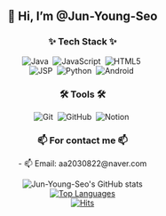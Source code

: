 <h2 align="center">👋 Hi, I’m @Jun-Young-Seo</h2>

<h3 align="center">✨ Tech Stack ✨</h3>
<div align="center">
  <img src="https://img.shields.io/badge/Java-blue?style=for-the-badge" alt="Java">&nbsp;
  <img src="https://img.shields.io/badge/javascript-F7DF1E.svg?style=for-the-badge&logo=javascript&logoColor=20232a" alt="JavaScript">&nbsp;
  <img src="https://img.shields.io/badge/html5-E34F26.svg?style=for-the-badge&logo=html5&logoColor=white" alt="HTML5">&nbsp;
</div>
<div align="center">
  <img src="https://img.shields.io/badge/jsp-green?style=for-the-badge" alt="JSP">&nbsp;
  <img src="https://img.shields.io/badge/python-red?style=for-the-badge" alt="Python">&nbsp;
  <img src="https://img.shields.io/badge/android-green?style=for-the-badge" alt="Android">&nbsp;
</div>

<h3 align="center">🛠 Tools 🛠</h3>
<div align="center">
  <img src="https://img.shields.io/badge/git-F05033.svg?style=for-the-badge&logo=git&logoColor=white" alt="Git">&nbsp;
  <img src="https://img.shields.io/badge/github-181717.svg?style=for-the-badge&logo=github&logoColor=white" alt="GitHub">&nbsp;
  <img src="https://img.shields.io/badge/Notion-F3F3F3.svg?style=for-the-badge&logo=notion&logoColor=black" alt="Notion">&nbsp;
</div>

<h3 align="center">📫 For contact me 📫</h3>
<p align="center">
  - 📫 Email: aa2030822@naver.com
</p>

<div align="center">
  <img src="https://github-readme-stats.vercel.app/api?username=Jun-Young-Seo&show_icons=true&theme=radical" alt="Jun-Young-Seo's GitHub stats">
</div>
<div align="center">
  <a href="https://github.com/anuraghazra/github-readme-stats">
    <img src="https://github-readme-stats.vercel.app/api/top-langs/?username=Jun-Young-Seo&layout=compact" alt="Top Languages">
  </a>
</div>

<div align="center">
  <a href="https://hits.seeyoufarm.com">
    <img src="https://hits.seeyoufarm.com/api/count/incr/badge.svg?url=https%3A%2F%2Fgithub.com%2Flhjbg0821&count_bg=%2379C83D&title_bg=%23555555&icon=&icon_color=%23E7E7E7&title=hits&edge_flat=false" alt="Hits">
  </a>
</div>
